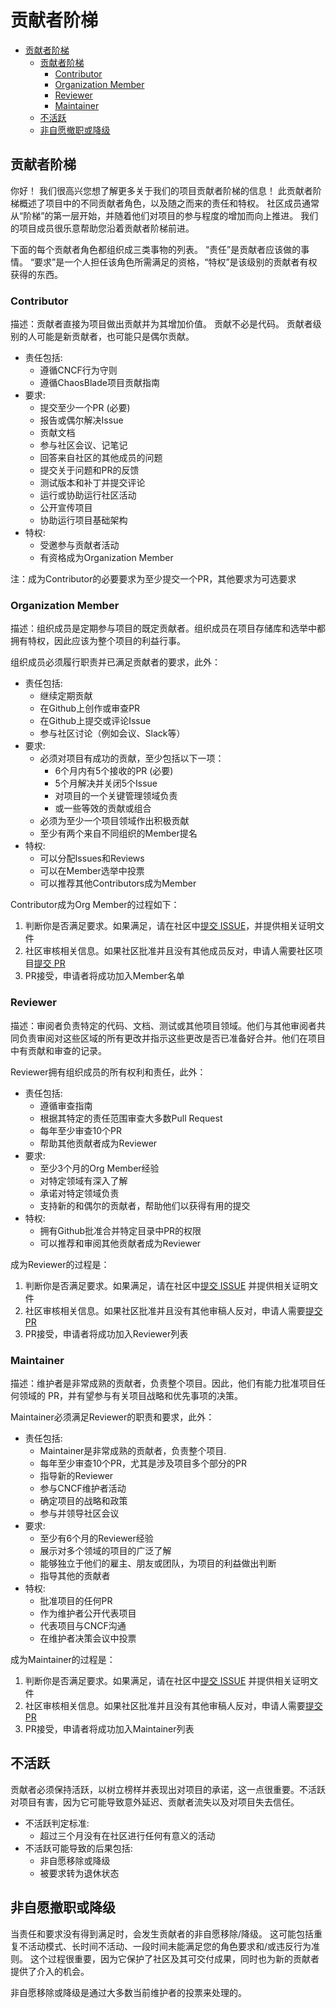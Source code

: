 # 贡献者阶梯

- [贡献者阶梯](#贡献者阶梯)
  - [贡献者阶梯](#贡献者阶梯-1)
    - [Contributor](#contributor)
    - [Organization Member](#organization-member)
    - [Reviewer](#reviewer)
    - [Maintainer](#maintainer)
  - [不活跃](#不活跃)
  - [非自愿撤职或降级](#非自愿撤职或降级)


## 贡献者阶梯

你好！ 我们很高兴您想了解更多关于我们的项目贡献者阶梯的信息！ 此贡献者阶梯概述了项目中的不同贡献者角色，以及随之而来的责任和特权。 社区成员通常从“阶梯”的第一层开始，并随着他们对项目的参与程度的增加而向上推进。 我们的项目成员很乐意帮助您沿着贡献者阶梯前进。

下面的每个贡献者角色都组织成三类事物的列表。 “责任”是贡献者应该做的事情。 “要求”是一个人担任该角色所需满足的资格，“特权”是该级别的贡献者有权获得的东西。


### Contributor
描述：贡献者直接为项目做出贡献并为其增加价值。 贡献不必是代码。 贡献者级别的人可能是新贡献者，也可能只是偶尔贡献。

* 责任包括:
    * 遵循CNCF行为守则
    * 遵循ChaosBlade项目贡献指南
* 要求:
    * 提交至少一个PR (必要)
    * 报告或偶尔解决Issue
    * 贡献文档
    * 参与社区会议、记笔记
    * 回答来自社区的其他成员的问题
    * 提交关于问题和PR的反馈
    * 测试版本和补丁并提交评论
    * 运行或协助运行社区活动
    * 公开宣传项目
    * 协助运行项目基础架构
* 特权:
    * 受邀参与贡献者活动
    * 有资格成为Organization Member

注：成为Contributor的必要要求为至少提交一个PR，其他要求为可选要求


### Organization Member
描述：组织成员是定期参与项目的既定贡献者。组织成员在项目存储库和选举中都拥有特权，因此应该为整个项目的利益行事。

组织成员必须履行职责并已满足贡献者的要求，此外：

* 责任包括:
    * 继续定期贡献
    * 在Github上创作或审查PR
    * 在Github上提交或评论Issue
    * 参与社区讨论（例如会议、Slack等）
* 要求:
    * 必须对项目有成功的贡献，至少包括以下一项：
        * 6个月内有5个接收的PR (必要)
        * 5个月解决并关闭5个Issue
        * 对项目的一个关键管理领域负责
        * 或一些等效的贡献或组合
    * 必须为至少一个项目领域作出积极贡献
    * 至少有两个来自不同组织的Member提名
* 特权:
    * 可以分配Issues和Reviews
    * 可以在Member选举中投票
    * 可以推荐其他Contributors成为Member

Contributor成为Org Member的过程如下：
1. 判断你是否满足要求。如果满足，请在社区中[提交 ISSUE](TODO_社区ISSUE)，并提供相关证明文件
2. 社区审核相关信息。如果社区批准并且没有其他成员反对，申请人需要社区项目[提交 PR](TODO_社区PR)
3. PR接受，申请者将成功加入Member名单


### Reviewer
描述：审阅者负责特定的代码、文档、测试或其他项目领域。他们与其他审阅者共同负责审阅对这些区域的所有更改并指示这些更改是否已准备好合并。他们在项目中有贡献和审查的记录。

Reviewer拥有组织成员的所有权利和责任，此外：

* 责任包括:
    * 遵循审查指南
    * 根据其特定的责任范围审查大多数Pull Request
    * 每年至少审查10个PR
    * 帮助其他贡献者成为Reviewer
* 要求:
    * 至少3个月的Org Member经验
    * 对特定领域有深入了解
    * 承诺对特定领域负责
    * 支持新的和偶尔的贡献者，帮助他们以获得有用的提交
* 特权:
    * 拥有Github批准合并特定目录中PR的权限
    * 可以推荐和审阅其他贡献者成为Reviewer

成为Reviewer的过程是：
1. 判断你是否满足要求。如果满足，请在社区中[提交 ISSUE](TODO_社区ISSUE) 并提供相关证明文件
2. 社区审核相关信息。如果社区批准并且没有其他审稿人反对，申请人需要[提交 PR](TODO_社区PR)
3. PR接受，申请者将成功加入Reviewer列表


### Maintainer

描述：维护者是非常成熟的贡献者，负责整个项目。因此，他们有能力批准项目任何领域的 PR，并有望参与有关项目战略和优先事项的决策。

Maintainer必须满足Reviewer的职责和要求，此外：

* 责任包括:
    * Maintainer是非常成熟的贡献者，负责整个项目. 
    * 每年至少审查10个PR，尤其是涉及项目多个部分的PR
    * 指导新的Reviewer
    * 参与CNCF维护者活动
    * 确定项目的战略和政策
    * 参与并领导社区会议
* 要求:
    * 至少有6个月的Reviewer经验
    * 展示对多个领域的项目的广泛了解
    * 能够独立于他们的雇主、朋友或团队，为项目的利益做出判断
    * 指导其他的贡献者
* 特权:
    * 批准项目的任何PR
    * 作为维护者公开代表项目
    * 代表项目与CNCF沟通
    * 在维护者决策会议中投票
    
成为Maintainer的过程是：
1. 判断你是否满足要求。如果满足，请在社区中[提交 ISSUE](TODO_社区ISSUE) 并提供相关证明文件
2. 社区审核相关信息。如果社区批准并且没有其他审稿人反对，申请人需要[提交 PR](TODO_社区PR)
3. PR接受，申请者将成功加入Maintainer列表

## 不活跃
贡献者必须保持活跃，以树立榜样并表现出对项目的承诺，这一点很重要。不活跃对项目有害，因为它可能导致意外延迟、贡献者流失以及对项目失去信任。

* 不活跃判定标准:
    * 超过三个月没有在社区进行任何有意义的活动
* 不活跃可能导致的后果包括:
    * 非自愿移除或降级
    * 被要求转为退休状态

## 非自愿撤职或降级

当责任和要求没有得到满足时，会发生贡献者的非自愿移除/降级。 这可能包括重复不活动模式、长时间不活动、一段时间未能满足您的角色要求和/或违反行为准则。 这个过程很重要，因为它保护了社区及其可交付成果，同时也为新的贡献者提供了介入的机会。

非自愿移除或降级是通过大多数当前维护者的投票来处理的。
